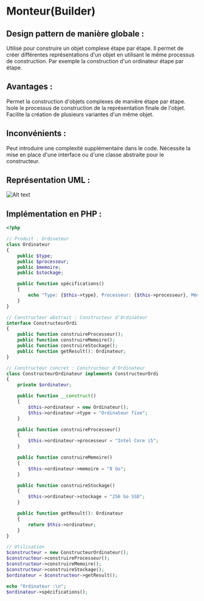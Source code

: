 # Monteur(Builder)

## Design pattern de manière globale :
Utilisé pour construire un objet complexe étape par étape. Il permet de créer différentes représentations d'un objet en utilisant le même processus de construction.
Par exemple la construction d'un ordinateur étape par étape.

## Avantages :
Permet la construction d'objets complexes de manière étape par étape.
Isole le processus de construction de la représentation finale de l'objet.
Facilite la création de plusieurs variantes d'un même objet.

## Inconvénients : 
Peut introduire une complexité supplémentaire dans le code.
Nécessite la mise en place d'une interface ou d'une classe abstraite pour le constructeur.

## Représentation UML : 
![Alt text](https://media.discordapp.net/attachments/884824217110061117/1195391308546723910/image.png?ex=65b3d1e9&is=65a15ce9&hm=e60430894e7b3136651c303a40b04423e7dc03486208d33023dbc2be3d1b6abe&=&format=webp&quality=lossless&width=910&height=670)

## Implémentation en PHP :
``` php
<?php

// Produit : Ordinateur
class Ordinateur
{
    public $type;
    public $processeur;
    public $memoire;
    public $stockage;

    public function spécifications()
    {
        echo "Type: {$this->type}, Processeur: {$this->processeur}, Mémoire: {$this->memoire}, Stockage: {$this->stockage}\n";
    }
}

// Constructeur abstrait : Constructeur d'Ordinateur
interface ConstructeurOrdi
{
    public function construireProcesseur();
    public function construireMemoire();
    public function construireStockage();
    public function getResult(): Ordinateur;
}

// Constructeur concret : Constructeur d'Ordinateur 
class ConstructeurOrdinateur implements ConstructeurOrdi
{
    private $ordinateur;

    public function __construct()
    {
        $this->ordinateur = new Ordinateur();
        $this->ordinateur->type = "Ordinateur fixe";
    }

    public function construireProcesseur()
    {
        $this->ordinateur->processeur = "Intel Core i5";
    }

    public function construireMemoire()
    {
        $this->ordinateur->memoire = "8 Go";
    }

    public function construireStockage()
    {
        $this->ordinateur->stockage = "256 Go SSD";
    }

    public function getResult(): Ordinateur
    {
        return $this->ordinateur;
    }
}

// Utilisation
$constructeur = new ConstructeurOrdinateur();
$constructeur->construireProcesseur();
$constructeur->construireMemoire();
$constructeur->construireStockage();
$ordinateur = $constructeur->getResult();

echo "Ordinateur :\n";
$ordinateur->spécifications();
```
